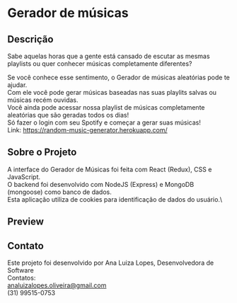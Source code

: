 

# Gerador de músicas

## Descrição

Sabe aquelas horas que a gente está cansado de escutar as mesmas playlists ou quer conhecer músicas completamente diferentes?

Se você conhece esse sentimento, o Gerador de músicas aleatórias pode te ajudar.\
Com ele você pode gerar músicas baseadas nas suas playlits salvas ou músicas recém ouvidas.\
Você ainda pode acessar nossa playlist de músicas completamente aleatórias que são geradas todos os dias!\
Só fazer o login com seu Spotify e começar a gerar suas músicas!\
Link: https://random-music-generator.herokuapp.com/

## Sobre o Projeto

A interface do Gerador de Músicas foi feita com React (Redux), CSS e JavaScript.\
O backend foi desenvolvido com NodeJS (Express) e MongoDB (mongoose) como banco de dados.\
Esta aplicação utiliza de cookies para identificação de dados do usuário.\

## Preview


## Contato

Este projeto foi desenvolvido por Ana Luiza Lopes, Desenvolvedora de Software\
Contatos:\
analuizalopes.oliveira@gmail.com\
(31) 99515-0753
